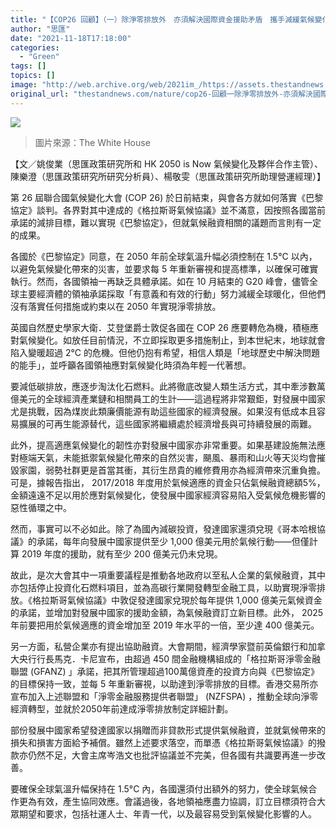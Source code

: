 ```yaml
---
title: "【COP26 回顧】（一）除淨零排放外　亦須解決國際資金援助矛盾　攜手減緩氣候變化"
author: "思匯"
date: "2021-11-18T17:18:00"
categories:
  - "Green"
tags: []
topics: []
image: "http://web.archive.org/web/2021im_/https://assets.thestandnews.com/media/photos/climate.png"
original_url: "thestandnews.com/nature/cop26-回顧一除淨零排放外-亦須解決國際資金援助矛盾-攜手減緩氣候變化"
---
```

![](http://web.archive.org/web/2021im_/https://assets.thestandnews.com/media/photos/climate.png)
> 圖片來源：The White House

【文／姚俊業（思匯政策研究所和 HK 2050 is Now 氣候變化及夥伴合作主管）、陳樂澄（思匯政策研究所研究分析員）、楊敬雯（思匯政策研究所助理營運經理）】

第 26 屆聯合國氣候變化大會 (COP 26) 於日前結束，與會各方就如何落實《巴黎協定》談判。各界對其中達成的《格拉斯哥氣候協議》並不滿意，因按照各國當前承諾的減排目標，難以實現《巴黎協定》，但就氣候融資相關的議題而言則有一定的成果。

各國於《巴黎協定》同意，在 2050 年前全球氣溫升幅必須控制在 1.5°C 以內，以避免氣候變化帶來的災害，並要求每 5 年重新審視和提高標準，以確保可確實執行。然而，各國領袖一再缺乏具體承諾。如在 10 月結束的 G20 峰會，儘管全球主要經濟體的領袖承諾採取「有意義和有效的行動」努力減緩全球暖化，但他們沒有落實任何措施或約束以在 2050 年實現淨零排放。

英國自然歷史學家大衛．艾登堡爵士敦促各國在 COP 26 應要轉危為機，積極應對氣候變化。如放任目前情況，不立即採取更多措施制止，到本世紀末，地球就會陷入變暖超過 2°C 的危機。但他仍抱有希望，相信人類是「地球歷史中解決問題的能手」，並呼籲各國領袖應對氣候變化時須為年輕一代著想。

要減低碳排放，應逐步淘汰化石燃料。此將徹底改變人類生活方式，其中牽涉數萬億美元的全球經濟產業鏈和相關員工的生計——這過程將非常艱鉅，對發展中國家尤是挑戰，因為煤炭此類廉價能源有助這些國家的經濟發展。如果沒有低成本且容易擴展的可再生能源替代，這些國家將繼續處於經濟增長與可持續發展的兩難。

此外，提高適應氣候變化的韌性亦對發展中國家亦非常重要。如果基建設施無法應對極端天氣，未能抵禦氣候變化帶來的自然災害，颶風、暴雨和山火等天災均會摧毀家園，弱勢社群更是首當其衝，其衍生昂貴的維修費用亦為經濟帶來沉重負擔。可是，據報告指出， 2017/2018 年度用於氣候適應的資金只佔氣候融資總額5%，金額遠遠不足以用於應對氣候變化，使發展中國家經濟容易陷入受氣候危機影響的惡性循環之中。

然而，事實可以不必如此。除了為國內減碳投資，發達國家還須兌現《哥本哈根協議》的承諾，每年向發展中國家提供至少 1,000 億美元用於氣候行動——但僅計算 2019 年度的援助，就有至少 200 億美元仍未兌現。

故此，是次大會其中一項重要議程是推動各地政府以至私人企業的氣候融資，其中亦包括停止投資化石燃料項目，並為高碳行業開發轉型金融工具，以助實現淨零排放。《格拉斯哥氣候協議》中敦促發達國家兌現於每年提供 1,000 億美元氣候資金的承諾，並增加對發展中國家的援助金額，為氣候融資訂立新目標。此外， 2025 年前要把用於氣候適應的資金增加至 2019 年水平的一倍，至少達 400 億美元。

另一方面，私營企業亦有提出協助融資。大會期間，經濟學家暨前英倫銀行和加拿大央行行長馬克．卡尼宣布，由超過 450 間金融機構組成的「格拉斯哥淨零金融聯盟 (GFANZ) 」承諾，把其所管理超過100萬億資產的投資方向與《巴黎協定》的目標保持一致，並每 5 年重新審視，以助達到淨零排放的目標。香港交易所亦宣布加入上述聯盟和「淨零金融服務提供者聯盟」 (NZFSPA) ，推動全球向淨零經濟轉型，並就於2050年前達成淨零排放制定詳細計劃。

部份發展中國家希望發達國家以捐贈而非貸款形式提供氣候融資，並就氣候帶來的損失和損害方面給予補償。雖然上述要求落空，而單憑《格拉斯哥氣候協議》的撥款亦仍然不足，大會主席岑浩文也批評協議並不完美，但各國有共識要再進一步改善。

要確保全球氣溫升幅保持在 1.5°C 內，各國還須付出額外的努力，使全球氣候合作更為有效，產生協同效應。會議過後，各地領袖應盡力協調，訂立目標須符合大眾期望和要求，包括社運人士、年青一代，以及最容易受到氣候變化影響的人。